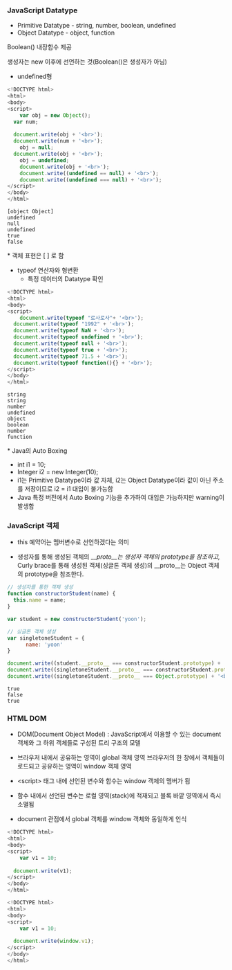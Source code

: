 ###  JavaScript Datatype

- Primitive Datatype - string, number, boolean, undefined
- Object Datatype - object, function

Boolean() 내장함수 제공

생성자는 new 이후에 선언하는 것(Boolean()은 생성자가 아님)

- undefined형

```javascript
<!DOCTYPE html>
<html>
<body>
<script>
	var obj = new Object();
  var num;
    
  document.write(obj + '<br>');
  document.write(num + '<br>');
	obj = null;
  document.write(obj + '<br>');
	obj = undefined;
	document.write(obj + '<br>');
	document.write((undefined == null) + '<br>');
	document.write((undefined === null) + '<br>');
</script>
</body>
</html> 
```

```
[object Object]
undefined
null
undefined
true
false
```

\* 객체 표현은 [ ] 로 함

- typeof 연산자와 형변환
  - 특정 데이터의 Datatype 확인

```javascript
<!DOCTYPE html>
<html>
<body>
<script>
	document.write(typeof "로사로사"+ '<br>');
  document.write(typeof "1992" + '<br>');
  document.write(typeof NaN + '<br>');
  document.write(typeof undefined + '<br>');
  document.write(typeof null + '<br>');
  document.write(typeof true + '<br>');
  document.write(typeof 71.5 + '<br>');
  document.write(typeof function(){} + '<br>');
</script>
</body>
</html> 
```

```
string
string
number
undefined
object
boolean
number
function
```





\* Java의 Auto Boxing

- int i1 = 10; 
- Integer i2 = new Integer(10);
- i1는 Primitive Datatype이라 값 자체, i2는 Object Datatype이라 값이 아닌 주소를 저장이므로 i2 = i1 대입이 불가능함
- Java 특정 버전에서 Auto Boxing 기능을 추가하여 대입은 가능하지만 warning이 발생함



### JavaScript 객체

- this 예약어는 멤버변수로 선언하겠다는 의미

- 생성자를 통해 생성된 객체의 \___proto__는 생성자 객체의 prototype을 참조하고,_
  Curly brace를 통해 생성된 객체(싱글톤 객체 생성)의 \__proto__는 Object 객체의 prototype을 참조한다. 

```javascript
// 생성자를 통한 객체 생성
function constructorStudent(name) {
  this.name = name;
}

var student = new constructorStudent('yoon');

// 싱글톤 객체 생성
var singletoneStudent = {
      name: 'yoon'
}

document.write((student.__proto__ === constructorStudent.prototype) + '<br>');
document.write((singletoneStudent.__proto__ === constructorStudent.prototype) + '<br>');
document.write((singletoneStudent.__proto__ === Object.prototype) + '<br>');
```

```
true
false
true
```





### HTML DOM

- DOM(Document Object Model) : JavaScript에서 이용할 수 있는 document 객체와 그 하위 객체들로 구성된 트리 구조의 모델

- 브라우저 내에서 공유하는 영역이 global 객체 영역
  브라우저의 한 창에서 객체들이 로드되고 공유하는 영역이 window 객체 영역

- \<script> 태그 내에 선언된 변수와 함수는 window 객체의 멤버가 됨

- 함수 내에서 선언된 변수는 로컬 영역(stack)에 적재되고 블록 바깥 영역에서 즉시 소멸됨

- document 관점에서 global 객체를 window 객체와 동일하게 인식

```javascript
<!DOCTYPE html>
<html>
<body>
<script>
	var v1 = 10;
    
  document.write(v1);
</script>
</body>
</html> 
```

```javascript
<!DOCTYPE html>
<html>
<body>
<script>
	var v1 = 10;
    
  document.write(window.v1);
</script>
</body>
</html> 	
```